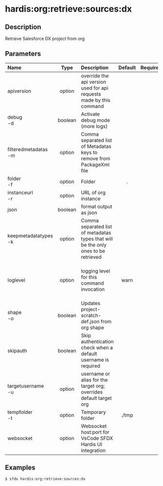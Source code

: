 <!-- This file has been generated with command 'sfdx hardis:doc:plugin:generate'. Please do not update it manually or it may be overwritten -->
# hardis:org:retrieve:sources:dx

## Description

Retrieve Salesforce DX project from org

## Parameters

|Name|Type|Description|Default|Required|Options|
|:---|:--:|:----------|:-----:|:------:|:-----:|
|apiversion|option|override the api version used for api requests made by this command||||
|debug<br/>-d|boolean|Activate debug mode (more logs)||||
|filteredmetadatas<br/>-m|option|Comma separated list of Metadatas keys to remove from PackageXml file||||
|folder<br/>-f|option|Folder|.|||
|instanceurl<br/>-r|option|URL of org instance||||
|json|boolean|format output as json||||
|keepmetadatatypes<br/>-k|option|Comma separated list of metadatas types that will be the only ones to be retrieved||||
|loglevel|option|logging level for this command invocation|warn||trace<br/>debug<br/>info<br/>warn<br/>error<br/>fatal|
|shape<br/>-o|boolean|Updates project-scratch-def.json from org shape||||
|skipauth|boolean|Skip authentication check when a default username is required||||
|targetusername<br/>-u|option|username or alias for the target org; overrides default target org||||
|tempfolder<br/>-t|option|Temporary folder|./tmp|||
|websocket|option|Websocket host:port for VsCode SFDX Hardis UI integration||||

## Examples

```shell
$ sfdx hardis:org:retrieve:sources:dx
```


